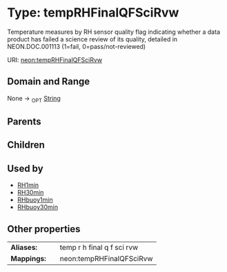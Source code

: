 
# Type: tempRHFinalQFSciRvw


Temperature measures by RH sensor quality flag indicating whether a data product has failed a science review of its quality, detailed in NEON.DOC.001113 (1=fail, 0=pass/not-reviewed)

URI: [neon:tempRHFinalQFSciRvw](https://data.neonscience.org/tempRHFinalQFSciRvw)


## Domain and Range

None ->  <sub>OPT</sub> [String](types/String.md)

## Parents


## Children


## Used by

 * [RH1min](RH1min.md)
 * [RH30min](RH30min.md)
 * [RHbuoy1min](RHbuoy1min.md)
 * [RHbuoy30min](RHbuoy30min.md)

## Other properties

|  |  |  |
| --- | --- | --- |
| **Aliases:** | | temp r h final q f sci rvw |
| **Mappings:** | | neon:tempRHFinalQFSciRvw |


